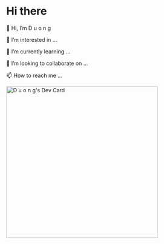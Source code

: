 <h1>Hi there</h1>
<div style="width="500px">
  <p>👋 Hi, I’m D u o n g</p>
  <p>👀 I’m interested in ...</p>
  <p>🌱 I’m currently learning ...</p>
  <p>💞️ I’m looking to collaborate on ...</p>
  <p>📫 How to reach me ...</p>
</div>

<!---
Dyong46/Dyong46 is a ✨ special ✨ repository because its `README.md` (this file) appears on your GitHub profile.
You can click the Preview link to take a look at your changes.
--->

<a href="https://app.daily.dev/Dyong46"><img src="https://api.daily.dev/devcards/d8bd2151691f4595911277902bfb3df1.png?r=xr1" width="400" alt="D u o n g's Dev Card"/></a>
